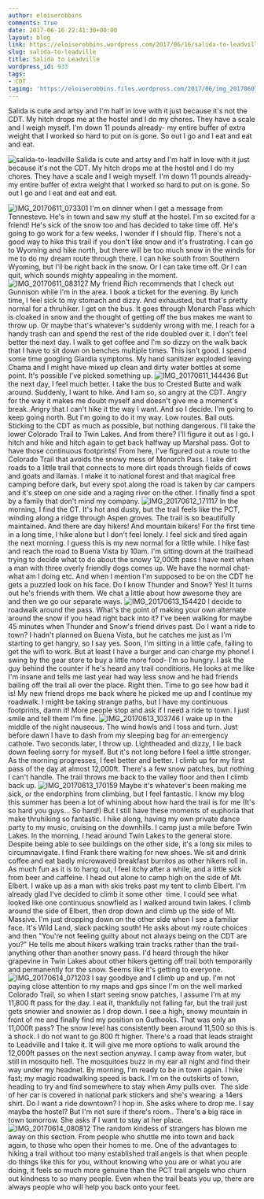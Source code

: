 ```yaml
---
author: eloiserobbins
comments: true
date: 2017-06-16 22:41:30+00:00
layout: blog
link: https://eloiserobbins.wordpress.com/2017/06/16/salida-to-leadville/
slug: salida-to-leadville
title: Salida to Leadville
wordpress_id: 933
tags:
- CDT
tagimg: 'https://eloiserobbins.files.wordpress.com/2017/06/img_20170607_063434.jpg'
---
```


Salida is cute and artsy and I'm half in love with it just because it's not the CDT. My hitch drops me at the hostel and I do my chores. They have a scale and I weigh myself. I'm down 11 pounds already- my entire buffer of extra weight that I worked so hard to put on is gone. So out I go and I eat and eat and eat.


![salida-to-leadville](https://eloiserobbins.files.wordpress.com/2017/06/img_20170607_063434.jpg)
Salida is cute and artsy and I'm half in love with it just because it's not the CDT. My hitch drops me at the hostel and I do my chores. They have a scale and I weigh myself. I'm down 11 pounds already- my entire buffer of extra weight that I worked so hard to put on is gone. So out I go and I eat and eat and eat.

![IMG_20170611_073301](https://eloiserobbins.files.wordpress.com/2017/06/img_20170611_073301.jpg)
I'm on dinner when I get a message from Tennesteve. He's in town and saw my stuff at the hostel. I'm so excited for a friend! He's sick of the snow too and has decided to take time off. He's going to go work for a few weeks. I wonder if I should flip.
There's not a good way to hike this trail if you don't like snow and it's frustrating. I can go to Wyoming and hike north, but there will be too much snow in the winds for me to do my dream route through there. I can hike south from Southern Wyoming, but I'll be right back in the snow. Or I can take time off. Or I can quit, which sounds mighty appealing in the moment.
![IMG_20170611_083127](https://eloiserobbins.files.wordpress.com/2017/06/img_20170611_083127.jpg)
My friend Rich recommends that I check out Gunnison while I'm in the area. I book a ticket for the evening. By lunch time, I feel sick to my stomach and dizzy. And exhausted, but that's pretty normal for a thruhiker. I get on the bus. It goes through Monarch Pass which is cloaked in snow and the thought of getting off the bus makes me want to throw up. Or maybe that's whatever's suddenly wrong with me. I reach for a handy trash can and spend the rest of the ride doubled over it.
I don't feel better the next day. I walk to get coffee and I'm so dizzy on the walk back that I have to sit down on benches multiple times. This isn't good. I spend some time googling Giardia symptoms. My hand sanitizer exploded leaving Chama and I might have mixed up clean and dirty water bottles at some point. It's possible I've picked something up.
![IMG_20170611_144436](https://eloiserobbins.files.wordpress.com/2017/06/img_20170611_144436.jpg)
But the next day, I feel much better. I take the bus to Crested Butte and walk around. Suddenly, I want to hike. And I am so, so angry at the CDT. Angry for the way it makes me doubt myself and doesn't give me a moment's break. Angry that I can't hike it the way I want. And so I decide. I'm going to keep going north. But I'm going to do it my way. Low routes. Bail outs. Sticking to the CDT as much as possible, but nothing dangerous. I'll take the lower Colorado Trail to Twin Lakes. And from there? I'll figure it out as I go.
I hitch and hike and hitch again to get back halfway up Marshal pass. Got to have those continuous footprints! From here, I've figured out a route to the Colorado Trail that avoids the snowy mess of Monarch Pass. I take dirt roads to a little trail that connects to more dirt roads through fields of cows and goats and llamas. I make it to national forest and that magical free camping before dark, but every spot along the road is taken by car campers and it's steep on one side and a raging river on the other. I finally find a spot by a family that don't mind my company.
![IMG_20170612_171117](https://eloiserobbins.files.wordpress.com/2017/06/img_20170612_171117.jpg)
In the morning, I find the CT. It's hot and dusty, but the trail feels like the PCT, winding along a ridge through Aspen groves. The trail is so beautifully maintained. And there are day hikers! And mountain bikers! For the first time in a long time, I hike alone but I don't feel lonely.
I feel sick and tired again the next morning. I guess this is my new normal for a little while. I hike fast and reach the road to Buena Vista by 10am. I'm sitting down at the trailhead trying to decide what to do about the snowy 12,000ft pass I have next when a man with three overly friendly dogs comes up. We have the normal chat- what am I doing etc. And when I mention I'm supposed to be on the CDT he gets a puzzled look on his face. Do I know Thunder and Snow? Yes! It turns out he's friends with them. We chat a little about how awesome they are and then we go our separate ways.
![IMG_20170613_154420](https://eloiserobbins.files.wordpress.com/2017/06/img_20170613_154420.jpg)
I decide to roadwalk around the pass. What's the point of making your own alternate around the snow if you head right back into it? I've been walking for maybe 45 minutes when Thunder and Snow's friend drives past. Do I want a ride to town? I hadn't planned on Buena Vista, but he catches me just as I'm starting to get hangry, so I say yes. Soon, I'm sitting in a little cafe, failing to get the wifi to work. But at least I have a burger and can charge my phone! I swing by the gear store to buy a little more food- I'm so hungry. I ask the guy behind the counter if he's heard any trail conditions. He looks at me like I'm insane and tells me last year had way less snow and he had friends bailing off the trail all over the place. Right then. Time to go see how bad it is!
My new friend drops me back where he picked me up and I continue my roadwalk. I might be taking strange paths, but I have my continuous footprints, damn it! More people stop and ask if I need a ride to town. I just smile and tell them I'm fine.
![IMG_20170613_103746](https://eloiserobbins.files.wordpress.com/2017/06/img_20170613_103746.jpg)
I wake up in the middle of the night nauseous. The wind howls and I toss and turn. Just before dawn I have to dash from my sleeping bag for an emergency cathole. Two seconds later, I throw up. Lightheaded and dizzy, I lie back down feeling sorry for myself. But it's not long before I feel a little stronger.
As the morning progresses, I feel better and better. I climb up for my first pass of the day at almost 12,000ft. There's a few snow patches, but nothing I can't handle. The trail throws me back to the valley floor and then I climb back up.
![IMG_20170613_170159](https://eloiserobbins.files.wordpress.com/2017/06/img_20170613_170159.jpg)
Maybe it's whatever's been making me sick, or the endorphins from climbing, but I feel fantastic. I know my blog this summer has been a lot of whining about how hard the trail is for me (It's so hard you guys... So hard!) But I still have these moments of euphoria that make thruhiking so fantastic. I hike along, having my own private dance party to my music, cruising on the downhills. I camp just a mile before Twin Lakes.
In the morning, I head around Twin Lakes to the general store. Despite being able to see buildings on the other side, it's a long six miles to circumnavigate. I find Frank there waiting for new shoes. We sit and drink coffee and eat badly microwaved breakfast burritos as other hikers roll in. As much fun as it is to hang out, I feel itchy after a while, and a little sick from beer and caffeine. I head out alone to camp high on the side of Mt. Elbert.
I wake up as a man with skis treks past my tent to climb Elbert. I'm already glad I've decided to climb it some other  time. I could see what looked like one continuous snowfield as I walked around twin lakes. I climb around the side of Elbert, then drop down and climb up the side of Mt. Massive. I'm just dropping down on the other side when I see a familiar face. It's Wild Land, slack packing south! He asks about my route choices and then "You're not feeling guilty about not always being on the CDT are you?" He tells me about hikers walking train tracks rather than the trail- anything other than another snowy pass. I'd heard through the hiker grapevine in Twin Lakes about other hikers getting off trail both temporarily and permanently for the snow. Seems like it's getting to everyone.
![IMG_20170614_071203](https://eloiserobbins.files.wordpress.com/2017/06/img_20170614_071203.jpg)
I say goodbye and I climb up and up. I'm not paying close attention to my maps and gps since I'm on the well marked Colorado Trail, so when I start seeing snow patches, I assume I'm at my 11,800 ft pass for the day. I eat it, thankfully not falling far, but the trail just gets snowier and snowier as I drop down. I see a high, snowy mountain in front of me and finally find my position on Guthooks. That was only an 11,000ft pass? The snow level has consistently been around 11,500 so this is a shock. I do not want to go 800 ft higher.
There's a road that leads straight to Leadville and I take it. It will give me more options to walk around the 12,000ft passes on the next section anyway. I camp away from water, but still in mosquito hell.
The mosquitoes buzz in my ear all night and find their way under my headnet. By morning, I'm ready to be in town again. I hike fast; my magic roadwalking speed is back. I'm on the outskirts of town, heading to try and find somewhere to stay when Amy pulls over.  The side of her car is covered in national park stickers and she's wearing  a 14ers shirt. Do I want a ride downtown? I hop in. She asks where to drop me. I say maybe the hostel? But I'm not sure if there's room.. There's a big race in town tomorrow. She asks if I want to stay at her place.
![IMG_20170614_080812](https://eloiserobbins.files.wordpress.com/2017/06/img_20170614_080812.jpg)
The random kindess of strangers has blown me away on this section. From people who shuttle me into town and back again, to those who open their homes to me. One of the advantages to hiking a trail without too many established trail angels is that when people do things like this for you, without knowing who you are or what you are doing, it feels so much more genuine than the PCT trail angels who churn out kindness to so many people. Even when the trail beats you up, there are always people who will help you back onto your feet.
